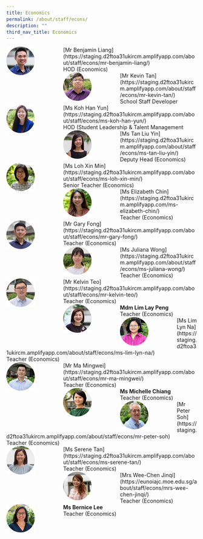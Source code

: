 ```yaml
---
title: Economics
permalink: /about/staff/econs/
description: ""
third_nav_title: Economics
---
```

<div>  
<div style="float: left">  
<img src="/images/Staff/Econs-Benjamin-Liang_s.jpg" 
    style="width:50%">
</div>  
<div></div>  
</div>	
[Mr Benjamin Liang](https://staging.d2ftoa31ukircm.amplifyapp.com/about/staff/econs/mr-benjamin-liang/) <br>
HOD (Economics)

<div>  
<div style="float: left">  
<img src="/images/Staff/Econs_KevinTan_s.jpg" 
    style="width:50%">
</div>  
<div></div>  
</div>	
[Mr Kevin Tan](https://staging.d2ftoa31ukircm.amplifyapp.com/about/staff/econs/mr-kevin-tan/) <br>
School Staff Developer

<div>  
<div style="float: left">  
<img src="/images/Staff/Econs_KohHanYun_s.jpg" 
    style="width:50%">
</div>  
<div></div>  
</div>	
[Ms Koh Han Yun](https://staging.d2ftoa31ukircm.amplifyapp.com/about/staff/econs/ms-koh-han-yun/) <br>
HOD (Student Leadership & Talent Management

<div>  
<div style="float: left">  
<img src="/images/Staff/Econs-Tan-Liu-Yin_s.jpg" 
    style="width:50%">
</div>  
<div></div>  
</div>	
[Ms Tan Liu Yin](https://staging.d2ftoa31ukircm.amplifyapp.com/about/staff/econs/ms-tan-liu-yin/)<br>
Deputy Head (Economics)

<div>  
<div style="float: left">  
<img src="/images/Staff/Econs-Loh-Xin-Min_s.jpg" 
    style="width:50%">
</div>  
<div></div>  
</div>	
[Ms Loh Xin Min](https://staging.d2ftoa31ukircm.amplifyapp.com/about/staff/econs/ms-loh-xin-min/)<br>
Senior Teacher (Economics)

<div>  
<div style="float: left">  
<img src="/images/Staff/Econs-Elizabeth-Chin_s.jpg" 
    style="width:50%">
</div>  
<div></div>  
</div>	
[Ms Elizabeth Chin](https://staging.d2ftoa31ukircm.amplifyapp.com/ms-elizabeth-chin/) <br>
Teacher (Economics)

<div>  
<div style="float: left">  
<img src="/images/Staff/Econs-Gary-Fong_s.jpg" 
    style="width:50%">
</div>  
<div></div>  
</div>	
[Mr Gary Fong](https://staging.d2ftoa31ukircm.amplifyapp.com/about/staff/econs/mr-gary-fong/) <br>
Teacher (Economics)

<div>  
<div style="float: left">  
<img src="/images/Staff/Econs_JulianaWong_s.jpg" 
    style="width:50%">
</div>  
<div></div>  
</div>	
[Ms Juliana Wong](https://staging.d2ftoa31ukircm.amplifyapp.com/about/staff/econs/ms-juliana-wong/) <Br>
Teacher (Economics)

<div>  
<div style="float: left">  
<img src="/images/Staff/Econs_KelvinTeo_s.jpg" 
    style="width:50%">
</div>  
<div></div>  
</div>	
[Mr Kelvin Teo](https://staging.d2ftoa31ukircm.amplifyapp.com/about/staff/econs/mr-kelvin-teo/) <br>
Teacher (Economics)

<div>  
<div style="float: left">  
<img src="/images/Staff/Econs-Lim-Lay-Peng_s.jpg" 
    style="width:50%">
</div>  
<div></div>  
</div>	
<b>Mdm Lim Lay Peng</b>
<br>
Teacher (Economics)

<div>  
<div style="float: left">  
<img src="/images/Staff/Econs_Lim_LynNa_s.jpg" 
    style="width:50%">
</div>  
<div></div>  
</div>	
[Ms Lim Lyn Na](https://staging.d2ftoa31ukircm.amplifyapp.com/about/staff/econs/ms-lim-lyn-na/)
<br>
Teacher (Economics)

<div>  
<div style="float: left">  
<img src="/images/Staff/Econs-Mingwei_s.jpg" 
    style="width:50%">
</div>  
<div></div>  
</div>	
[Mr Ma Mingwei](https://staging.d2ftoa31ukircm.amplifyapp.com/about/staff/econs/mr-ma-mingwei/)
<br>
Teacher (Economics)

<div>  
<div style="float: left">  
<img src="/images/Staff/Econs-Michelle-Chiang_s.jpg" 
    style="width:50%">
</div>  
<div></div>  
</div>	
<b>Ms Michelle Chiang</b>
<br>
Teacher (Economics)

<div>  
<div style="float: left">  
<img src="/images/Staff/Econs-Peter-Soh_s.jpg" 
    style="width:50%">
</div>  
<div></div>  
</div>	
[Mr Peter Soh](https://staging.d2ftoa31ukircm.amplifyapp.com/about/staff/econs/mr-peter-soh)
<br>
Teacher (Economics)

<div>  
<div style="float: left">  
<img src="/images/Staff/Econs-Serene-Tan_s.jpg" 
    style="width:50%">
</div>  
<div></div>  
</div>	
[Ms Serene Tan](https://staging.d2ftoa31ukircm.amplifyapp.com/about/staff/econs/ms-serene-tan/)
<br>
Teacher (Economics)

<div>  
<div style="float: left">  
<img src="/images/Staff/Econs-Chen-Jinqi_s.jpg" 
    style="width:50%">
</div>  
<div></div>  
</div>	
[Mrs Wee-Chen Jinqi](https://eunoiajc.moe.edu.sg/about/staff/econs/mrs-wee-chen-jinqi/) <br>
Teacher (Economics)

<div>  
<div style="float: left">  
<img src="/images/Staff/Econs-Bernice-Lee_s.jpg" 
    style="width:50%">
</div>  
<div></div>  
</div>	
<b>Ms Bernice Lee</b>
<br>
Teacher (Economics)